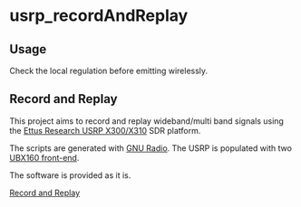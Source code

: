 # usrp_recordAndReplay

## Usage

Check the local regulation before emitting wirelessly.

## Record and Replay

This project aims to record and replay wideband/multi band signals using the [Ettus Research USRP X300/X310](https://kb.ettus.com/X300/X310_Getting_Started_Guides) SDR platform.

The scripts are generated with [GNU Radio](https://wiki.gnuradio.org/index.php/USRP_Source).
The USRP is populated with two [UBX160 front-end](https://www.ettus.com/all-products/ubx160/).

The software is provided as it is.

[Record and Replay](doc/recordAndReplay.md)
